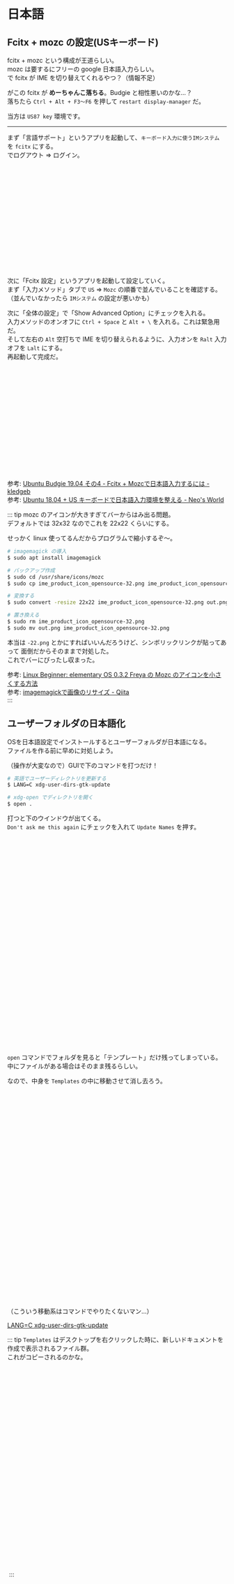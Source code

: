 
# 日本語



## Fcitx + mozc の設定(USキーボード)

fcitx + mozc という構成が王道らしい。  
mozc は要するにフリーの google 日本語入力らしい。  
で fcitx が IME を切り替えてくれるやつ？（情報不足）  

がこの fcitx が **めーちゃんこ落ちる**。Budgie と相性悪いのかな...？  
落ちたら `Ctrl + Alt + F3〜F6` を押して `restart display-manager` だ。  

当方は `US87 key` 環境です。  

----

まず「言語サポート」というアプリを起動して、`キーボード入力に使うIMシステム` を `fcitx` にする。  
でログアウト => ログイン。  

<img :src="$withBase('/assets/ime-01.png')" height="240px">  

次に「Fcitx 設定」というアプリを起動して設定していく。  
まず「入力メソッド」タブで `US` => `Mozc` の順番で並んでいることを確認する。  
（並んでいなかったら `IMシステム` の設定が悪いかも）  

次に「全体の設定」で「Show Advanced Option」にチェックを入れる。  
入力メソッドのオンオフに `Ctrl + Space` と `Alt + \` を入れる。これは緊急用だ。  
そして左右の `Alt` 空打ちで IME を切り替えられるように、入力オンを `Ralt` 入力オフを `Lalt` にする。  
再起動して完成だ。  

<img :src="$withBase('/assets/ime-02.png')" height="240px">  
<img :src="$withBase('/assets/ime-03.png')" height="240px">  

参考: [Ubuntu Budgie 19\.04 その4 \- Fcitx \+ Mozcで日本語入力するには \- kledgeb](https://kledgeb.blogspot.com/2019/04/ubuntu-budgie-1904-4-fcitx-mozc.html)  
参考: [Ubuntu 18\.04 \+ US キーボードで日本語入力環境を整える \- Neo's World](https://neos21.net/blog/2020/03/20-02.html)  

::: tip
mozc のアイコンが大きすぎてバーからはみ出る問題。  
デフォルトでは 32x32 なのでこれを 22x22 くらいにする。  

せっかく linux 使ってるんだからプログラムで縮小するぞ～。  

```bash
# imagemagick の導入
$ sudo apt install imagemagick

# バックアップ作成
$ sudo cd /usr/share/icons/mozc
$ sudo cp ime_product_icon_opensource-32.png ime_product_icon_opensource-32.png.copy

# 変換する
$ sudo convert -resize 22x22 ime_product_icon_opensource-32.png out.png

# 置き換える
$ sudo rm ime_product_icon_opensource-32.png
$ sudo mv out.png ime_product_icon_opensource-32.png

```

本当は `-22.png` とかにすればいいんだろうけど、シンボリックリンクが貼ってあって
面倒だからそのままで対処した。  
これでバーにぴったし収まった。  

参考: [Linux Beginner: elementary OS 0\.3\.2 Freya の Mozc のアイコンを小さくする方法](https://linuxbeginnerblog.blogspot.com/2016/12/elementary-os-032-freya-mozc.html)  
参考: [imagemagickで画像のリサイズ \- Qiita](https://qiita.com/tukiyo3/items/ba5aa7c89e1ca2c50542)  
:::



## ユーザーフォルダの日本語化

OSを日本語設定でインストールするとユーザーフォルダが日本語になる。  
ファイルを作る前に早めに対処しよう。  

（操作が大変なので）GUIで下のコマンドを打つだけ！  

```bash
# 英語でユーザーディレクトリを更新する
$ LANG=C xdg-user-dirs-gtk-update

# xdg-open でディレクトリを開く
$ open .
```

打つと下のウインドウが出てくる。  
`Don't ask me this again` にチェックを入れて `Update Names` を押す。  

<img :src="$withBase('/assets/folder-jp-01.png')" height="480px">  

`open` コマンドでフォルダを見ると「テンプレート」だけ残ってしまっている。  
中にファイルがある場合はそのまま残るらしい。  

なので、中身を `Templates` の中に移動させて消し去ろう。  

<img :src="$withBase('/assets/folder-jp-02.png')" height="480px">  

（こういう移動系はコマンドでやりたくないマン...）  

[LANG=C xdg\-user\-dirs\-gtk\-update](https://www.rough-and-cheap.jp/linux/ubuntu-change-xdg-directory-name/)

::: tip
`Templates` はデスクトップを右クリックした時に、新しいドキュメントを作成で表示されるファイル群。  
これがコピーされるのかな。  

<img :src="$withBase('/assets/folder-jp-03.png')" height="480px">  
:::
